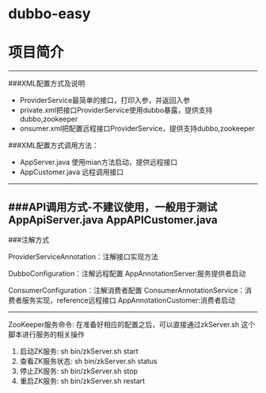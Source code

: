 # dubbo-easy

项目简介
====
-------
###XML配置方式及说明
 * ProviderService最简单的接口，打印入参，并返回入参
 * private.xml把接口ProviderService使用dubbo暴露，提供支持dubbo,zookeeper
 * onsumer.xml把配置远程接口ProviderService，提供支持dubbo,zookeeper

###XML配置方式调用方法：

 * AppServer.java 使用mian方法启动，提供远程接口
 * AppCustomer.java 远程调用接口

-----
###API调用方式-不建议使用，一般用于测试
 AppApiServer.java 
 AppAPICustomer.java
----
###注解方式
  
  ProviderServiceAnnotation：注解接口实现方法
  
  DubboConfiguration：注解远程配置
  AppAnnotationServer:服务提供者启动
  
  
  ConsumerConfiguration：注解消费者配置
  ConsumerAnnotationService：消费者服务实现，reference远程接口
  AppAnnotationCustomer:消费者启动
   
-----


ZooKeeper服务命令:
     在准备好相应的配置之后，可以直接通过zkServer.sh 这个脚本进行服务的相关操作
1. 启动ZK服务:          sh bin/zkServer.sh start
2. 查看ZK服务状态:    sh bin/zkServer.sh status
3. 停止ZK服务:       sh bin/zkServer.sh stop
4. 重启ZK服务:       sh bin/zkServer.sh restart
